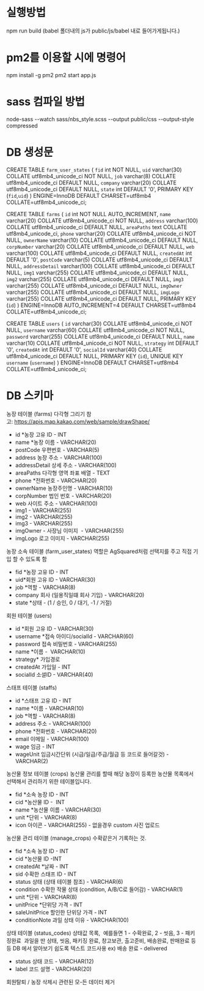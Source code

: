 # 실행방법
npm run build
(babel 폴더내의 js가 public/js/babel 내로 들어가게됩니다.)

# pm2를 이용할 시에 명령어 
npm install -g pm2
pm2 start app.js

# sass 컴파일 방법
node-sass --watch sass/nbs_style.scss --output public/css --output-style compressed


# DB 생성문
CREATE TABLE `farm_user_states` (
  `fid` int NOT NULL,
  `uid` varchar(30) COLLATE utf8mb4_unicode_ci NOT NULL,
  `job` varchar(8) COLLATE utf8mb4_unicode_ci DEFAULT NULL,
  `company` varchar(20) COLLATE utf8mb4_unicode_ci DEFAULT NULL,
  `state` int DEFAULT '0',
  PRIMARY KEY (`fid`,`uid`)
) ENGINE=InnoDB DEFAULT CHARSET=utf8mb4 COLLATE=utf8mb4_unicode_ci;

CREATE TABLE `farms` (
  `id` int NOT NULL AUTO_INCREMENT,
  `name` varchar(20) COLLATE utf8mb4_unicode_ci NOT NULL,
  `address` varchar(100) COLLATE utf8mb4_unicode_ci DEFAULT NULL,
  `areaPaths` text COLLATE utf8mb4_unicode_ci,
  `phone` varchar(20) COLLATE utf8mb4_unicode_ci NOT NULL,
  `ownerName` varchar(10) COLLATE utf8mb4_unicode_ci DEFAULT NULL,
  `corpNumber` varchar(20) COLLATE utf8mb4_unicode_ci DEFAULT NULL,
  `web` varchar(100) COLLATE utf8mb4_unicode_ci DEFAULT NULL,
  `createdAt` int DEFAULT '0',
  `postCode` varchar(5) COLLATE utf8mb4_unicode_ci DEFAULT NULL,
  `addressDetail` varchar(100) COLLATE utf8mb4_unicode_ci DEFAULT NULL,
  `img1` varchar(255) COLLATE utf8mb4_unicode_ci DEFAULT NULL,
  `img2` varchar(255) COLLATE utf8mb4_unicode_ci DEFAULT NULL,
  `img3` varchar(255) COLLATE utf8mb4_unicode_ci DEFAULT NULL,
  `imgOwner` varchar(255) COLLATE utf8mb4_unicode_ci DEFAULT NULL,
  `imgLogo` varchar(255) COLLATE utf8mb4_unicode_ci DEFAULT NULL,
  PRIMARY KEY (`id`)
) ENGINE=InnoDB AUTO_INCREMENT=4 DEFAULT CHARSET=utf8mb4 COLLATE=utf8mb4_unicode_ci;

CREATE TABLE `users` (
  `id` varchar(30) COLLATE utf8mb4_unicode_ci NOT NULL,
  `username` varchar(60) COLLATE utf8mb4_unicode_ci NOT NULL,
  `password` varchar(255) COLLATE utf8mb4_unicode_ci DEFAULT NULL,
  `name` varchar(10) COLLATE utf8mb4_unicode_ci NOT NULL,
  `strategy` int DEFAULT '0',
  `createdAt` int DEFAULT '0',
  `socialId` varchar(40) COLLATE utf8mb4_unicode_ci DEFAULT NULL,
  PRIMARY KEY (`id`),
  UNIQUE KEY `username` (`username`)
) ENGINE=InnoDB DEFAULT CHARSET=utf8mb4 COLLATE=utf8mb4_unicode_ci;


# DB 스키마
농장 테이블 (farms)
다각형 그리기 참고: https://apis.map.kakao.com/web/sample/drawShape/
- id *농장 고유 ID - INT 
- name *농장 이름 - VARCHAR(20)
- postCode 우편번호 - VARCHAR(5)
- address 농장 주소 - VARCHAR(100)
- addressDetail 상세 주소 - VARCHAR(100)
- areaPaths 다각형 영역 좌표 배열 - TEXT
- phone *전화번호 - VARCHAR(20)
- ownerName 농장주인명 - VARCHAR(10)
- corpNumber 법인 번호 - VARCHAR(20)
- web 사이트 주소 - VARCHAR(100)
- img1 - VARCHAR(255)
- img2 - VARCHAR(255)
- img3 - VARCHAR(255)
- imgOwner - 사장님 이미지  - VARCHAR(255)
- imgLogo 로고 이미지 - VARCHAR(255)

농장 소속 테이블 (farm_user_states)
역할은 AgSquared처럼 선택지를 주고 직접 기입 할 수 있도록 함
- fid *농장 고유 ID - INT
- uid*회원 고유 ID - VARCHAR(30)
- job *역할 - VARCHAR(8)
- company 회사 (일용직일떄 회사 기입) - VARCHAR(20)
- state *상태 - (1 / 승인, 0 / 대기, -1 / 거절)

회원 테이블 (users)
- id *회원 고유 ID - VARCHAR(30)
- username *접속 아이디/socialId - VARCHAR(60)
- password 접속 비밀번호 - VARCHAR(255)
- name *이름 -  VARCHAR(10)
- strategy* 가입경로
- createdAt 가입일 - INT
- socialId 소셜ID - VARCHAR(40)

스태프 테이블 (staffs)
- id *스태프 고유 ID - INT
- name *이름 - VARCHAR(10)
- job *역할 - VARCHAR(8)
- address 주소 - VARCHAR(100)
- phone *전화번호 - VARCHAR(20)
- email 이메일 - VARCHAR(100)
- wage 임금 - INT
- wageUnit 임금시간단위 (시급/일급/주급/월급 등 코드로 들어갈것) - VARCHAR(2)

농산물 정보 테이블 (crops)
농산물 관리를 할때 해당 농장이 등록한 농산물 목록에서 선택해서 관리하기 위한 테이블입니다.
- fid *소속 농장 ID - INT
- cid *농산물 ID -  INT
- name *농산물 이름 - VARCHAR(30)
- unit *단위 - VARCHAR(8)
- icon 아이콘 - VARCHAR(255) - 없을경우 custom 사진 업로드

농산물 관리 테이블 (manage_crops)
수확같은거 기록하는 것.
- fid *소속 농장 ID - INT
- cid *농산물 ID -INT
- createdAt *날짜 - INT
- sid 수확한 스태프 ID - INT
- status 상태 (상태 테이블 참조) - VARCHAR(6)
- condition 수확한 작물 상태 (condition, A/B/C로 들어감) - VARCHAR(1)
- unit *단위 - VARCHAR(8)
- unitPrice *단위당 가격 - INT
- saleUnitPrice 할인한 단위당 가격 - INT
- conditionNote 과일 상태 이유 - VARCHAR(100)


상태 테이블 (status_codes)
상태값 목록,  예를들면 1 - 수확완료, 2 - 씻음, 3 - 패키징완료 
과일을 딴 상태, 씻음, 패키징 완료, 창고보관, 출고준비, 배송완료, 판매완료 등등
DB 에서 알아보기 쉽도록 텍스트 코드사용 ex) 배송 완료 - delivered
- status 상태 코드 - VARCHAR(12)
- label 코드 설명 - VARCHAR(20)

회원탈퇴 / 농장 삭제시 관련된 모-든 데이터 제거